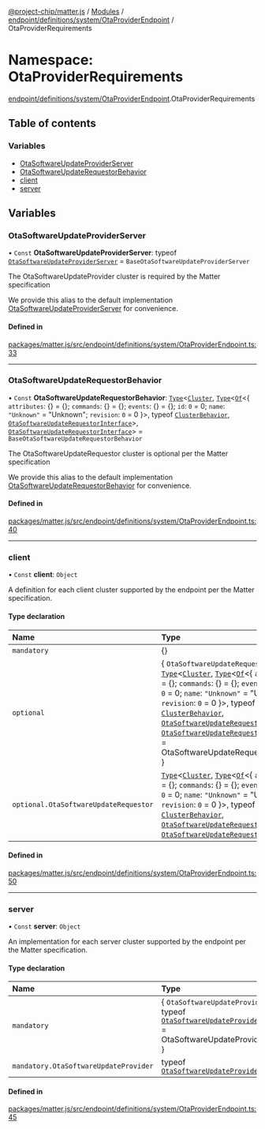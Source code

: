 [@project-chip/matter.js](../README.md) / [Modules](../modules.md) / [endpoint/definitions/system/OtaProviderEndpoint](endpoint_definitions_system_OtaProviderEndpoint.md) / OtaProviderRequirements

# Namespace: OtaProviderRequirements

[endpoint/definitions/system/OtaProviderEndpoint](endpoint_definitions_system_OtaProviderEndpoint.md).OtaProviderRequirements

## Table of contents

### Variables

- [OtaSoftwareUpdateProviderServer](endpoint_definitions_system_OtaProviderEndpoint.OtaProviderRequirements.md#otasoftwareupdateproviderserver)
- [OtaSoftwareUpdateRequestorBehavior](endpoint_definitions_system_OtaProviderEndpoint.OtaProviderRequirements.md#otasoftwareupdaterequestorbehavior)
- [client](endpoint_definitions_system_OtaProviderEndpoint.OtaProviderRequirements.md#client)
- [server](endpoint_definitions_system_OtaProviderEndpoint.OtaProviderRequirements.md#server)

## Variables

### OtaSoftwareUpdateProviderServer

• `Const` **OtaSoftwareUpdateProviderServer**: typeof [`OtaSoftwareUpdateProviderServer`](../classes/behavior_definitions_ota_software_update_provider_export.OtaSoftwareUpdateProviderServer.md) = `BaseOtaSoftwareUpdateProviderServer`

The OtaSoftwareUpdateProvider cluster is required by the Matter specification

We provide this alias to the default implementation [OtaSoftwareUpdateProviderServer](endpoint_definitions_system_OtaProviderEndpoint.OtaProviderRequirements.md#otasoftwareupdateproviderserver) for convenience.

#### Defined in

[packages/matter.js/src/endpoint/definitions/system/OtaProviderEndpoint.ts:33](https://github.com/project-chip/matter.js/blob/c0d55745d5279e16fdfaa7d2c564daa31e19c627/packages/matter.js/src/endpoint/definitions/system/OtaProviderEndpoint.ts#L33)

___

### OtaSoftwareUpdateRequestorBehavior

• `Const` **OtaSoftwareUpdateRequestorBehavior**: [`Type`](../interfaces/behavior_cluster_export.ClusterBehavior.Type.md)\<[`Cluster`](../interfaces/cluster_export.OtaSoftwareUpdateRequestor.Cluster.md), [`Type`](../interfaces/behavior_cluster_export.ClusterBehavior.Type.md)\<[`Of`](../interfaces/cluster_export.ClusterType.Of.md)\<\{ `attributes`: {} = \{}; `commands`: {} = \{}; `events`: {} = \{}; `id`: ``0`` = 0; `name`: ``"Unknown"`` = "Unknown"; `revision`: ``0`` = 0 }\>, typeof [`ClusterBehavior`](behavior_cluster_export.ClusterBehavior.md), [`OtaSoftwareUpdateRequestorInterface`](behavior_definitions_ota_software_update_requestor_export.md#otasoftwareupdaterequestorinterface)\>, [`OtaSoftwareUpdateRequestorInterface`](behavior_definitions_ota_software_update_requestor_export.md#otasoftwareupdaterequestorinterface)\> = `BaseOtaSoftwareUpdateRequestorBehavior`

The OtaSoftwareUpdateRequestor cluster is optional per the Matter specification

We provide this alias to the default implementation [OtaSoftwareUpdateRequestorBehavior](endpoint_definitions_system_OtaProviderEndpoint.OtaProviderRequirements.md#otasoftwareupdaterequestorbehavior) for convenience.

#### Defined in

[packages/matter.js/src/endpoint/definitions/system/OtaProviderEndpoint.ts:40](https://github.com/project-chip/matter.js/blob/c0d55745d5279e16fdfaa7d2c564daa31e19c627/packages/matter.js/src/endpoint/definitions/system/OtaProviderEndpoint.ts#L40)

___

### client

• `Const` **client**: `Object`

A definition for each client cluster supported by the endpoint per the Matter specification.

#### Type declaration

| Name | Type |
| :------ | :------ |
| `mandatory` | {} |
| `optional` | \{ `OtaSoftwareUpdateRequestor`: [`Type`](../interfaces/behavior_cluster_export.ClusterBehavior.Type.md)\<[`Cluster`](../interfaces/cluster_export.OtaSoftwareUpdateRequestor.Cluster.md), [`Type`](../interfaces/behavior_cluster_export.ClusterBehavior.Type.md)\<[`Of`](../interfaces/cluster_export.ClusterType.Of.md)\<\{ `attributes`: {} = \{}; `commands`: {} = \{}; `events`: {} = \{}; `id`: ``0`` = 0; `name`: ``"Unknown"`` = "Unknown"; `revision`: ``0`` = 0 }\>, typeof [`ClusterBehavior`](behavior_cluster_export.ClusterBehavior.md), [`OtaSoftwareUpdateRequestorInterface`](behavior_definitions_ota_software_update_requestor_export.md#otasoftwareupdaterequestorinterface)\>, [`OtaSoftwareUpdateRequestorInterface`](behavior_definitions_ota_software_update_requestor_export.md#otasoftwareupdaterequestorinterface)\> = OtaSoftwareUpdateRequestorBehavior } |
| `optional.OtaSoftwareUpdateRequestor` | [`Type`](../interfaces/behavior_cluster_export.ClusterBehavior.Type.md)\<[`Cluster`](../interfaces/cluster_export.OtaSoftwareUpdateRequestor.Cluster.md), [`Type`](../interfaces/behavior_cluster_export.ClusterBehavior.Type.md)\<[`Of`](../interfaces/cluster_export.ClusterType.Of.md)\<\{ `attributes`: {} = \{}; `commands`: {} = \{}; `events`: {} = \{}; `id`: ``0`` = 0; `name`: ``"Unknown"`` = "Unknown"; `revision`: ``0`` = 0 }\>, typeof [`ClusterBehavior`](behavior_cluster_export.ClusterBehavior.md), [`OtaSoftwareUpdateRequestorInterface`](behavior_definitions_ota_software_update_requestor_export.md#otasoftwareupdaterequestorinterface)\>, [`OtaSoftwareUpdateRequestorInterface`](behavior_definitions_ota_software_update_requestor_export.md#otasoftwareupdaterequestorinterface)\> |

#### Defined in

[packages/matter.js/src/endpoint/definitions/system/OtaProviderEndpoint.ts:50](https://github.com/project-chip/matter.js/blob/c0d55745d5279e16fdfaa7d2c564daa31e19c627/packages/matter.js/src/endpoint/definitions/system/OtaProviderEndpoint.ts#L50)

___

### server

• `Const` **server**: `Object`

An implementation for each server cluster supported by the endpoint per the Matter specification.

#### Type declaration

| Name | Type |
| :------ | :------ |
| `mandatory` | \{ `OtaSoftwareUpdateProvider`: typeof [`OtaSoftwareUpdateProviderServer`](../classes/behavior_definitions_ota_software_update_provider_export.OtaSoftwareUpdateProviderServer.md) = OtaSoftwareUpdateProviderServer } |
| `mandatory.OtaSoftwareUpdateProvider` | typeof [`OtaSoftwareUpdateProviderServer`](../classes/behavior_definitions_ota_software_update_provider_export.OtaSoftwareUpdateProviderServer.md) |

#### Defined in

[packages/matter.js/src/endpoint/definitions/system/OtaProviderEndpoint.ts:45](https://github.com/project-chip/matter.js/blob/c0d55745d5279e16fdfaa7d2c564daa31e19c627/packages/matter.js/src/endpoint/definitions/system/OtaProviderEndpoint.ts#L45)
